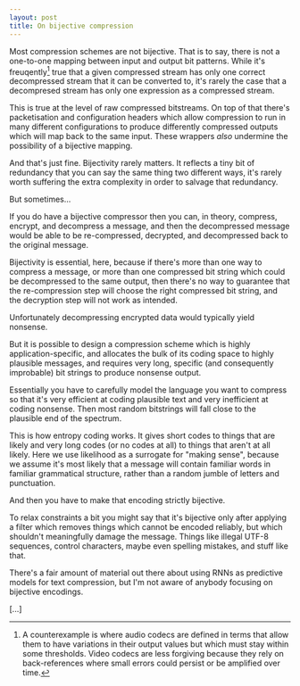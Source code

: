 ```yaml
---
layout: post
title: On bijective compression
---
```

Most compression schemes are not bijective.  That is to say, there is
not a one-to-one mapping between input and output bit patterns.  While
it's freuqently[^1] true that a given compressed stream has only one
correct decompressed stream that it can be converted to, it's rarely the
case that a decompresed stream has only one expression as a compressed
stream.

This is true at the level of raw compressed bitstreams.  On top of that
there's packetisation and configuration headers which allow compression
to run in many different configurations to produce differently
compressed outputs which will map back to the same input.  These
wrappers _also_ undermine the possibility of a bijective mapping.

And that's just fine.  Bijectivity rarely matters.  It reflects a tiny
bit of redundancy that you can say the same thing two different ways,
it's rarely worth suffering the extra complexity in order to salvage
that redundancy.

But sometimes...

If you do have a bijective compressor then you can, in theory, compress,
encrypt, and decompress a message, and then the decompressed message
would be able to be re-compressed, decrypted, and decompressed back to
the original message.

Bijectivity is essential, here, because if there's more than one way to
compress a message, or more than one compressed bit string which could
be decompressed to the same output, then there's no way to guarantee
that the re-compression step will choose the right compressed bit
string, and the decryption step will not work as intended.

Unfortunately decompressing encrypted data would typically yield
nonsense.

But it is possible to design a compression scheme which is highly
application-specific, and allocates the bulk of its coding space to
highly plausible messages, and requires very long, specific (and
consequently improbable) bit strings to produce nonsense output.

Essentially you have to carefully model the language you want to
compress so that it's very efficient at coding plausible text and very
inefficient at coding nonsense.  Then most random bitstrings will fall
close to the plausible end of the spectrum.

This is how entropy coding works.  It gives short codes to things that
are likely and very long codes (or no codes at all) to things that
aren't at all likely.  Here we use likelihood as a surrogate for "making
sense", because we assume it's most likely that a message will contain
familiar words in familiar grammatical structure, rather than a random
jumble of letters and punctuation.

And then you have to make that encoding strictly bijective.

To relax constraints a bit you might say that it's bijective only after
applying a filter which removes things which cannot be encoded reliably,
but which shouldn't meaningfully damage the message.  Things like
illegal UTF-8 sequences, control characters, maybe even spelling
mistakes, and stuff like that.

There's a fair amount of material out there about using RNNs as
predictive models for text compression, but I'm not aware of anybody
focusing on bijective encodings.

[...]

[^1]: A counterexample is where audio codecs are defined in terms that
    allow them to have variations in their output values but which must
    stay within some thresholds.  Video codecs are less forgiving
    because they rely on back-references where small errors could
    persist or be amplified over time.
